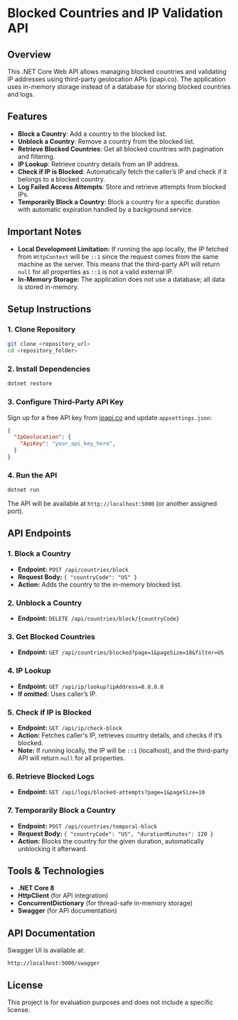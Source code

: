 # Blocked Countries and IP Validation API

## Overview

This .NET Core Web API allows managing blocked countries and validating IP addresses using third-party geolocation APIs (ipapi.co). The application uses in-memory storage instead of a database for storing blocked countries and logs.

## Features

- **Block a Country**: Add a country to the blocked list.
- **Unblock a Country**: Remove a country from the blocked list.
- **Retrieve Blocked Countries**: Get all blocked countries with pagination and filtering.
- **IP Lookup**: Retrieve country details from an IP address.
- **Check if IP is Blocked**: Automatically fetch the caller’s IP and check if it belongs to a blocked country.
- **Log Failed Access Attempts**: Store and retrieve attempts from blocked IPs.
- **Temporarily Block a Country**: Block a country for a specific duration with automatic expiration handled by a background service.

## Important Notes

- **Local Development Limitation:** If running the app locally, the IP fetched from `HttpContext` will be `::1` since the request comes from the same machine as the server. This means that the third-party API will return `null` for all properties as `::1` is not a valid external IP.
- **In-Memory Storage:** The application does not use a database; all data is stored in-memory.

## Setup Instructions

### 1. Clone Repository

```sh
git clone <repository_url>
cd <repository_folder>
```

### 2. Install Dependencies

```sh
dotnet restore
```

### 3. Configure Third-Party API Key

Sign up for a free API key from [ipapi.co](https://ipapi.co/) and update `appsettings.json`:

```json
{
  "IpGeolocation": {
    "ApiKey": "your_api_key_here",
  }
}
```

### 4. Run the API

```sh
dotnet run
```

The API will be available at `http://localhost:5000` (or another assigned port).

## API Endpoints

### 1. Block a Country

- **Endpoint:** `POST /api/countries/block`
- **Request Body:** `{ "countryCode": "US" }`
- **Action:** Adds the country to the in-memory blocked list.

### 2. Unblock a Country

- **Endpoint:** `DELETE /api/countries/block/{countryCode}`

### 3. Get Blocked Countries

- **Endpoint:** `GET /api/countries/blocked?page=1&pageSize=10&filter=US`

### 4. IP Lookup

- **Endpoint:** `GET /api/ip/lookup?ipAddress=8.8.8.8`
- **If omitted:** Uses caller’s IP.

### 5. Check if IP is Blocked

- **Endpoint:** `GET /api/ip/check-block`
- **Action:** Fetches caller's IP, retrieves country details, and checks if it’s blocked.
- **Note:** If running locally, the IP will be `::1` (localhost), and the third-party API will return `null` for all properties.

### 6. Retrieve Blocked Logs

- **Endpoint:** `GET /api/logs/blocked-attempts?page=1&pageSize=10`

### 7. Temporarily Block a Country

- **Endpoint:** `POST /api/countries/temporal-block`
- **Request Body:** `{ "countryCode": "US", "durationMinutes": 120 }`
- **Action:** Blocks the country for the given duration, automatically unblocking it afterward.

## Tools & Technologies

- **.NET Core 8**
- **HttpClient** (for API integration)
- **ConcurrentDictionary** (for thread-safe in-memory storage)
- **Swagger** (for API documentation)

## API Documentation

Swagger UI is available at:

```
http://localhost:5000/swagger
```

## License

This project is for evaluation purposes and does not include a specific license.

